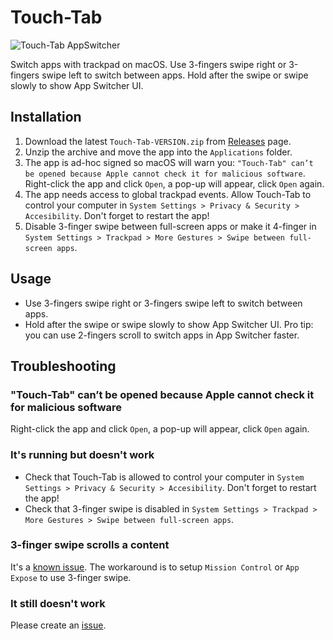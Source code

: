 # Touch-Tab

![Touch-Tab AppSwitcher](https://user-images.githubusercontent.com/511242/185958284-e0f962aa-3f88-4d95-9176-3f3fe49a24c8.gif)

Switch apps with trackpad on macOS.
Use 3-fingers swipe right or 3-fingers swipe left to switch between apps.
Hold after the swipe or swipe slowly to show App Switcher UI.

## Installation
1. Download the latest `Touch-Tab-VERSION.zip` from [Releases](https://github.com/ris58h/Touch-Tab/releases) page.
2. Unzip the archive and move the app into the `Applications` folder.
3. The app is ad-hoc signed so macOS will warn you: `"Touch-Tab" can’t be opened because Apple cannot check it for malicious software`. Right-click the app and click `Open`, a 
pop-up will appear, click `Open` again.
4. The app needs access to global trackpad events. Allow Touch-Tab to control your computer in `System Settings > Privacy & Security > Accesibility`. Don't forget to restart the app!
5. Disable 3-finger swipe between full-screen apps or make it 4-finger in `System Settings > Trackpad > More Gestures > Swipe between full-screen apps`.

## Usage
- Use 3-fingers swipe right or 3-fingers swipe left to switch between apps.
- Hold after the swipe or swipe slowly to show App Switcher UI. Pro tip: you can use 2-fingers scroll to switch apps in App Switcher faster.

## Troubleshooting
### "Touch-Tab" can’t be opened because Apple cannot check it for malicious software
Right-click the app and click `Open`, a pop-up will appear, click `Open` again.
### It's running but doesn't work
- Check that Touch-Tab is allowed to control your computer in `System Settings > Privacy & Security > Accesibility`. Don't forget to restart the app!
- Check that 3-finger swipe is disabled in `System Settings > Trackpad > More Gestures > Swipe between full-screen apps`.
### 3-finger swipe scrolls a content
It's a [known issue](https://github.com/ris58h/Touch-Tab/issues/1). The workaround is to setup `Mission Control` or `App Expose` to use 3-finger swipe.
### It still doesn't work
Please create an [issue](https://github.com/ris58h/Touch-Tab/issues).
